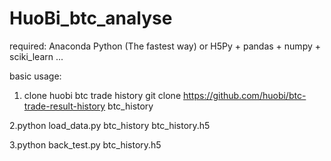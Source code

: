 HuoBi_btc_analyse
=================


required: Anaconda Python (The fastest way)
or H5Py + pandas + numpy + sciki_learn ...

basic usage:
1. clone huobi btc trade history
git clone https://github.com/huobi/btc-trade-result-history btc_history

2.python load_data.py btc_history btc_history.h5

3.python back_test.py btc_history.h5
